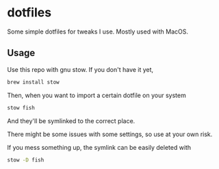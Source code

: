# dotfiles

Some simple dotfiles for tweaks I use. Mostly used with MacOS.

## Usage

Use this repo with gnu stow. If you don't have it yet,

```bash
brew install stow
```

Then, when you want to import a certain dotfile on your system

```bash
stow fish
```

And they'll be symlinked to the correct place.

There might be some issues with some settings, so use at your own risk.

If you mess something up, the symlink can be easily deleted with

```bash
stow -D fish
```
